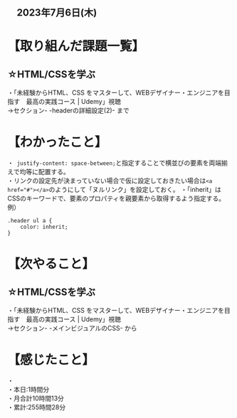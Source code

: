 ## 　2023年7月6日(木)
# 【取り組んだ課題一覧】
## ☆HTML/CSSを学ぶ
・「未経験からHTML、CSS をマスターして、WEBデザイナー・エンジニアを目指す　最高の実践コース | Udemy」視聴<br>
→セクション- -headerの詳細設定(2)- まで<br>
# 【わかったこと】
・` justify-content: space-between;`と指定することで横並びの要素を両端揃えで均等に配置する。<br>
・リンクの設定先が決まっていない場合で仮に設定しておきたい場合は`<a href="#"></a>`のようにして「ヌルリンク」を設定しておく。
・「inherit」はCSSのキーワードで、要素のプロパティを親要素から取得するよう指定する。
例） 　
```
.header ul a {
    color: inherit;
}
```
# 【次やること】
## ☆HTML/CSSを学ぶ
・「未経験からHTML、CSS をマスターして、WEBデザイナー・エンジニアを目指す　最高の実践コース | Udemy」視聴<br>
→セクション- -メインビジュアルのCSS- から<br>
# 【感じたこと】
・<br>
・本日:1時間分<br>
・月合計10時間13分<br>
・累計:255時間28分
